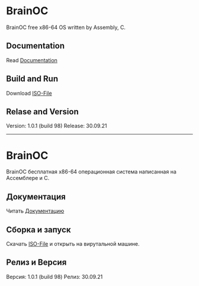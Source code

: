# BrainOC
BrainOC free  x86-64 OS written by Assembly, C.

## Documentation
Read [Documentation](https://brainos.tk)
## Build and Run
Download [ISO-File](https://brainos.tk/download/)
## Relase and Version
Version: 1.0.1 (build 98)
Release: 30.09.21
____

# BrainOC
BrainOC бесплатная x86-64 операционная система написанная на Ассемблере и C.

## Документация
Читать [Документацию](https://brainos.tk)

## Сборка и запуск
Скачать [ISO-File](https://brainos.tk/download/) и открыть на вирутальной машине.

## Релиз и Версия
Версия: 1.0.1 (build 98)
Релиз: 30.09.21
